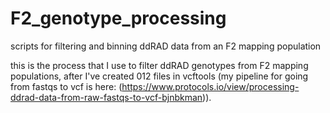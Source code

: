 # F2_genotype_processing
scripts for filtering and binning ddRAD data from an F2 mapping population

this is the process that I use to filter ddRAD genotypes from F2 mapping populations, after I've created 012 files in vcftools (my pipeline for going from fastqs to vcf is here: (https://www.protocols.io/view/processing-ddrad-data-from-raw-fastqs-to-vcf-bjnbkman)).

